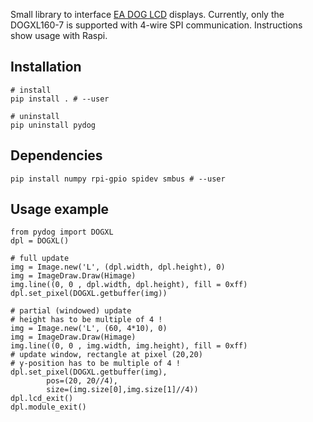Small library to interface [EA DOG LCD](https://www.lcd-module.com/produkte/dog.html) displays. Currently, only the DOGXL160-7 is supported with 4-wire SPI communication. Instructions show usage with Raspi.

## Installation
```
# install
pip install . # --user

# uninstall
pip uninstall pydog
```

## Dependencies
```
pip install numpy rpi-gpio spidev smbus # --user
```

## Usage example
```
from pydog import DOGXL
dpl = DOGXL()

# full update
img = Image.new('L', (dpl.width, dpl.height), 0)
img = ImageDraw.Draw(Himage)
img.line((0, 0 , dpl.width, dpl.height), fill = 0xff)
dpl.set_pixel(DOGXL.getbuffer(img))

# partial (windowed) update
# height has to be multiple of 4 !
img = Image.new('L', (60, 4*10), 0)
img = ImageDraw.Draw(Himage)
img.line((0, 0 , img.width, img.height), fill = 0xff)
# update window, rectangle at pixel (20,20)
# y-position has to be multiple of 4 !
dpl.set_pixel(DOGXL.getbuffer(img), 
        pos=(20, 20//4),
        size=(img.size[0],img.size[1]//4))
dpl.lcd_exit()
dpl.module_exit()
```